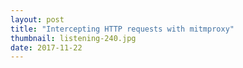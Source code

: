 ```yaml
---
layout: post
title: "Intercepting HTTP requests with mitmproxy"
thumbnail: listening-240.jpg
date: 2017-11-22
---
```


<!-- photo source: https://www.flickr.com/photos/dotbenjamin/2843144877 -->
